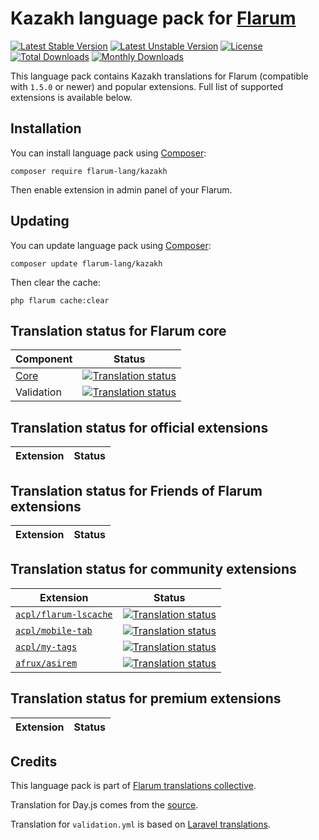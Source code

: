 # Kazakh language pack for [Flarum](https://flarum.org/)

[![Latest Stable Version](https://img.shields.io/packagist/v/flarum-lang/kazakh?color=success&label=stable)](https://packagist.org/packages/flarum-lang/kazakh) 
[![Latest Unstable Version](https://img.shields.io/packagist/v/flarum-lang/kazakh?include_prereleases&label=unstable)](https://packagist.org/packages/flarum-lang/kazakh) 
[![License](https://img.shields.io/packagist/l/flarum-lang/kazakh)](https://packagist.org/packages/flarum-lang/kazakh) 
[![Total Downloads](https://img.shields.io/packagist/dt/flarum-lang/kazakh)](https://packagist.org/packages/flarum-lang/kazakh/stats) 
[![Monthly Downloads](https://img.shields.io/packagist/dm/flarum-lang/kazakh)](https://packagist.org/packages/flarum-lang/kazakh/stats) 

This language pack contains Kazakh translations for Flarum (compatible with `1.5.0` or newer) and popular extensions. Full list of supported extensions is available below.


## Installation

You can install language pack using [Composer](https://getcomposer.org/):

```console
composer require flarum-lang/kazakh
```

Then enable extension in admin panel of your Flarum.


## Updating

You can update language pack using [Composer](https://getcomposer.org/):

```console
composer update flarum-lang/kazakh
```

Then clear the cache:

```console
php flarum cache:clear
```


## Translation status for Flarum core

| Component | Status |
| --- | --- |
| [Core](https://github.com/flarum/flarum-core) | [![Translation status](https://weblate.rob006.net/widgets/flarum/kk/core/svg-badge.svg)](https://weblate.rob006.net/projects/flarum/core/kk/) |
| Validation | [![Translation status](https://weblate.rob006.net/widgets/flarum/kk/validation/svg-badge.svg)](https://weblate.rob006.net/projects/flarum/validation/kk/) |


## Translation status for official extensions

<!-- flarum-extensions-list-start -->

| Extension | Status |
| --- | --- |

<!-- flarum-extensions-list-stop -->


## Translation status for Friends of Flarum extensions

<!-- fof-extensions-list-start -->

| Extension | Status |
| --- | --- |

<!-- fof-extensions-list-stop -->


## Translation status for community extensions

<!-- various-extensions-list-start -->

| Extension | Status |
| --- | --- |
| [`acpl/flarum-lscache`](https://github.com/android-com-pl/flarum-lscache) | [![Translation status](https://weblate.rob006.net/widgets/flarum/kk/acpl-lscache/svg-badge.svg)](https://weblate.rob006.net/projects/flarum/acpl-lscache/kk/) |
| [`acpl/mobile-tab`](https://github.com/android-com-pl/mobile-tab) | [![Translation status](https://weblate.rob006.net/widgets/flarum/kk/acpl-mobile-tab/svg-badge.svg)](https://weblate.rob006.net/projects/flarum/acpl-mobile-tab/kk/) |
| [`acpl/my-tags`](https://github.com/android-com-pl/my-tags) | [![Translation status](https://weblate.rob006.net/widgets/flarum/kk/acpl-my-tags/svg-badge.svg)](https://weblate.rob006.net/projects/flarum/acpl-my-tags/kk/) |
| [`afrux/asirem`](https://github.com/afrux/asirem) | [![Translation status](https://weblate.rob006.net/widgets/flarum/kk/afrux-asirem/svg-badge.svg)](https://weblate.rob006.net/projects/flarum/afrux-asirem/kk/) |

<!-- various-extensions-list-stop -->


## Translation status for premium extensions

<!-- premium-extensions-list-start -->

| Extension | Status |
| --- | --- |

<!-- premium-extensions-list-stop -->


## Credits

This language pack is part of [Flarum translations collective](https://github.com/rob006-software/flarum-translations).

Translation for Day.js comes from the [source](https://github.com/iamkun/dayjs/blob/v1.10.4/src/locale/kk.js).

Translation for `validation.yml` is based on [Laravel translations](https://github.com/Laravel-Lang/lang/blob/8.1.3/src/kk/validation.php).
